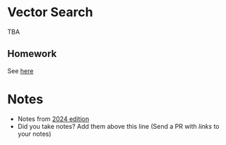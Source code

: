 # Vector Search 

TBA

## Homework

See [here](../cohorts/2025/02-vector-search/homework.md)


# Notes

* Notes from [2024 edition](../cohorts/2024/03-vector-search/)
* Did you take notes? Add them above this line (Send a PR with *links* to your notes)
